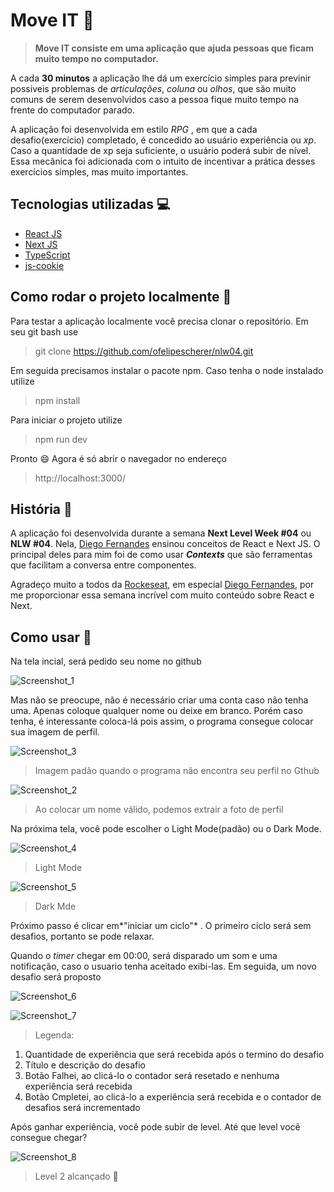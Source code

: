 # Move IT :walking:
> **Move IT consiste em uma aplicação que ajuda pessoas que ficam muito tempo no computador.**

A cada **30 minutos** a aplicação lhe dá um exercício simples para previnir possiveis problemas de *articulações*, *coluna* ou *olhos*, que são muito comuns de serem desenvolvidos caso a pessoa fique muito tempo na frente do computador parado. 

A aplicação foi desenvolvida em estilo *RPG*  , em que a cada desafio(exercício) completado, é concedido ao usuário experiência ou *xp*. Caso a quantidade de xp seja suficiente, o usuário poderá subir de nível. Essa mecânica foi adicionada com o intuito de incentivar a prática desses exercícios simples, mas muito importantes.

## Tecnologias utilizadas :computer:
- [React JS](https://reactjs.org) 
- [Next JS](https://nextjs.org)
- [TypeScript](https://www.typescriptlang.org)
- [js-cookie](https://www.npmjs.com/package/js-cookie)

## Como rodar o projeto localmente :open_file_folder:
Para testar a aplicação localmente você precisa clonar o repositório. Em seu git bash use
>git clone https://github.com/ofelipescherer/nlw04.git  

Em seguida precisamos instalar o pacote npm. Caso tenha o node instalado utilize
>npm install

Para iniciar o projeto utilize
>npm run dev

Pronto :smile: Agora é só abrir o navegador no endereço
>http://localhost:3000/

## História :blue_book:
A aplicação foi desenvolvida durante a semana **Next Level Week #04** ou **NLW #04**. Nela, [Diego Fernandes](https://twitter.com/dieegosf) ensinou conceitos de React e  Next JS. O principal deles para mim foi de como usar ***Contexts*** que são ferramentas que facilitam a conversa entre componentes.

Agradeço muito a todos da [Rockeseat](https://rocketseat.com.br), em especial [Diego Fernandes](https://twitter.com/dieegosf), por me proporcionar essa semana incrível com muito conteúdo sobre React e Next.

## Como usar :raising_hand:
Na tela incial, será pedido seu nome no github

![Screenshot_1](https://user-images.githubusercontent.com/62115215/109425876-481a4280-79c9-11eb-96d0-c76415e3e69a.png)

Mas não se preocupe, não é necessário criar uma conta caso não tenha uma. Apenas coloque qualquer nome ou deixe em branco. Porém caso tenha, é interessante coloca-lá pois assim, o programa consegue colocar sua imagem de perfil.

![Screenshot_3](https://user-images.githubusercontent.com/62115215/109426075-5321a280-79ca-11eb-8381-17fe74998252.png)
>Imagem padão quando o programa não encontra seu perfil no Gthub 

![Screenshot_2](https://user-images.githubusercontent.com/62115215/109426077-53ba3900-79ca-11eb-90c2-6a4435301556.png)
>Ao colocar um nome válido, podemos extrair a foto de perfil

Na próxima tela, você pode escolher o  Light Mode(padão) ou o Dark Mode.

![Screenshot_4](https://user-images.githubusercontent.com/62115215/109426214-3043be00-79cb-11eb-8e37-2229f25c312f.png)
> Light Mode

![Screenshot_5](https://user-images.githubusercontent.com/62115215/109426236-4e112300-79cb-11eb-9dac-4426f0a2e37f.png)
> Dark Mde

Próximo passo é clicar em*"iniciar um ciclo"* . O primeiro ciclo será sem desafios, portanto se pode relaxar.

Quando o *timer* chegar em 00:00, será disparado um som e uma notificação, caso o usuario tenha aceitado exibi-las. Em seguida, um novo desafio será proposto

![Screenshot_6](https://user-images.githubusercontent.com/62115215/109426369-31291f80-79cc-11eb-813a-628db1c114c5.png)

![Screenshot_7](https://user-images.githubusercontent.com/62115215/109426500-ba405680-79cc-11eb-9b3f-11cc02d3b005.png)
>Legenda: 
1. Quantidade de experiência que será recebida após o termino do desafio
2. Título e descrição do desafio
3. Botão Falhei, ao clicá-lo o contador será resetado e nenhuma experiência será recebida
4. Botão Cmpletei, ao clicá-lo a experiência será recebida e o contador de desafios será incrementado

Após ganhar experiência, você pode subir de level. Até que level você consegue chegar?

![Screenshot_8](https://user-images.githubusercontent.com/62115215/109426572-2327ce80-79cd-11eb-9a0f-702970d511ce.png)
> Level 2 alcançado 👏
